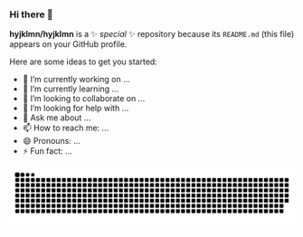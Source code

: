 ### Hi there 👋

**hyjklmn/hyjklmn** is a ✨ _special_ ✨ repository because its `README.md` (this file) appears on your GitHub profile.

Here are some ideas to get you started:

- 🔭 I’m currently working on ...
- 🌱 I’m currently learning ...
- 👯 I’m looking to collaborate on ...
- 🤔 I’m looking for help with ...
- 💬 Ask me about ...
- 📫 How to reach me: ...
- 😄 Pronouns: ...
- ⚡ Fun fact: ...

<picture>
  <source media="(prefers-color-scheme: dark)" srcset="https://raw.githubusercontent.com/hyjklmn/hyjklmn/output/github-contribution-grid-snake-dark.svg">
  <source media="(prefers-color-scheme: light)" srcset="https://raw.githubusercontent.com/hyjklmn/hyjklmn/output/github-contribution-grid-snake.svg">
  <img alt="github contribution grid snake animation" src="https://raw.githubusercontent.com/hyjklmn/hyjklmn/output/github-contribution-grid-snake.svg">
</picture>
